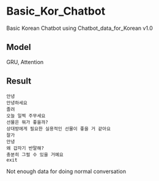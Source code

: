 # Basic_Kor_Chatbot
Basic Korean Chatbot using Chatbot_data_for_Korean v1.0

## Model
GRU, Attention 

## Result
```
안녕
안녕하세요
졸려
오늘 일찍 주무세요
선물은 뭐가 좋을까?
상대방에게 필요한 실용적인 선물이 좋을 거 같아요
잘가
안녕
왜 갑자기 반말해?
충분히 그럴 수 있을 거예요
exit
```
Not enough data for doing normal conversation<br>


